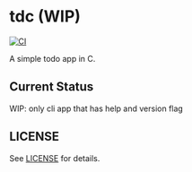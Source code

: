 # tdc (WIP)

[![CI](https://github.com/cpmachado/tdc/actions/workflows/ci.yml/badge.svg?branch=master)](https://github.com/cpmachado/tdc/actions/workflows/ci.yml)

A simple todo app in C.

## Current Status

WIP: only cli app that has help and version flag

## LICENSE

See [LICENSE](LICENSE) for details.
